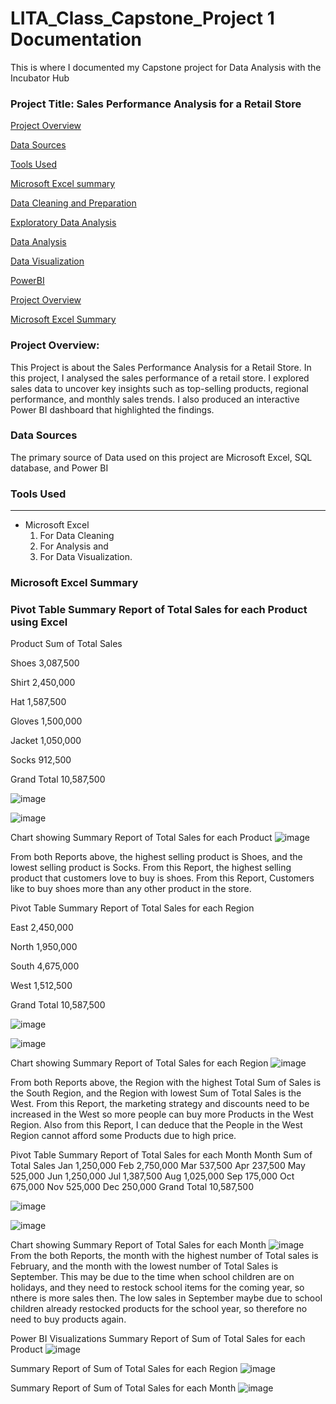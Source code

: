 
# LITA_Class_Capstone_Project 1 Documentation
This is where I documented my Capstone project for Data Analysis with the Incubator Hub
### Project Title: Sales Performance Analysis for a Retail Store

[Project Overview](#project-overview)

[Data Sources](#data-sources)

[Tools Used](#tools-used)

[Microsoft Excel summary](#microsoft-excel-summary)

[Data Cleaning and Preparation](#data-cleaning-and-preparation)

[Exploratory Data Analysis](#exploratory-data-analysis)

[Data Analysis](#data-analysis)

[Data Visualization](#data-visualization)

[PowerBI](#power-BI)



[Project Overview](#project-overview)


[Microsoft Excel Summary](#microsoft-excel-summary)







### Project Overview: 
This Project is about the Sales Performance Analysis for a Retail Store.
In this project, I analysed the sales performance of a retail store.
I explored sales data to uncover key insights such as top-selling products, regional
performance, and monthly sales trends. I also produced an interactive Power BI
dashboard that highlighted the findings.


### Data Sources
The primary source of Data used on this project are Microsoft Excel, SQL database, and Power BI



### Tools Used
---
- Microsoft Excel 
   1. For Data Cleaning
   2. For Analysis and
   3. For Data Visualization.




### Microsoft Excel Summary
### Pivot Table Summary Report of Total Sales for each Product using Excel

Product	 Sum of Total Sales 

Shoes	 3,087,500 

Shirt	 2,450,000 

Hat	 1,587,500 

Gloves	 1,500,000 

Jacket	 1,050,000 

Socks	 912,500 

Grand Total	 10,587,500 

![image](https://github.com/user-attachments/assets/0c46a85f-36d9-43e1-a87a-dbceb59734df)

![image](https://github.com/user-attachments/assets/21fa53e7-5016-42a1-84da-d727f5792de3)


Chart showing Summary Report of Total Sales for each Product
![image](https://github.com/user-attachments/assets/6534d53d-0756-470c-97f5-450b316a1919)

From both Reports above, the highest selling product is Shoes, and the lowest selling product is Socks.
From this Report, the highest selling product that customers love to buy is shoes.
From this Report, Customers like to buy shoes more than any other product in the store.


Pivot Table Summary Report of Total Sales for each Region

East	 2,450,000 

North	 1,950,000 

South	 4,675,000 

West	 1,512,500 

Grand Total	 10,587,500 


![image](https://github.com/user-attachments/assets/863a0b3d-307a-4ddb-8602-4a848391d209)


![image](https://github.com/user-attachments/assets/236030c6-57bb-4382-9208-56fe55840c6e)


Chart showing Summary Report of Total Sales for each Region
![image](https://github.com/user-attachments/assets/3c5c1f29-019e-46a3-8176-61093c47d8ff)

From both Reports above, the Region with the highest Total Sum of Sales is the South Region, and the Region with lowest Sum of Total Sales is the West.
From this Report, the marketing strategy and discounts need to be increased in the West so more people can buy more Products in the West Region.
Also from this Report, I can deduce that the People in the West Region cannot afford some Products due to high price.


Pivot Table Summary Report of Total Sales for each Month
Month	 Sum of Total Sales 
Jan	 1,250,000 
Feb	 2,750,000 
Mar	 537,500 
Apr	 237,500 
May	 525,000 
Jun	 1,250,000 
Jul	 1,387,500 
Aug	 1,025,000 
Sep	 175,000 
Oct	 675,000 
Nov	 525,000 
Dec	 250,000 
Grand Total	 10,587,500 

![image](https://github.com/user-attachments/assets/8a997d4c-23fa-4097-a2b2-17cde9751cb3)


![image](https://github.com/user-attachments/assets/210051fd-e89f-4882-a382-a1e1cc9eb96f)

Chart showing Summary Report of Total Sales for each Month
![image](https://github.com/user-attachments/assets/0174f649-0062-4d3c-a160-3ec7edd5a7c1)
From the both Reports, the month with the highest number of Total sales is February, and the month with the lowest number of Total Sales is September.
This may be due to the time when school children are on holidays, and they need to restock school items for the coming year, so nthere is more sales then.
The low sales in September maybe due to school children already restocked products for the school year, so therefore no need to buy products again.






Power BI Visualizations
Summary Report of Sum of Total Sales for each Product
![image](https://github.com/user-attachments/assets/e460a745-394c-405c-9703-164b680c7598)





Summary Report of Sum of Total Sales for each Region
![image](https://github.com/user-attachments/assets/5cb86bcd-2ecb-4aa3-9247-ae5a6d1dbb8c)


Summary Report of Sum of Total Sales for each Month
![image](https://github.com/user-attachments/assets/8ec203f9-6cfb-45de-a6f6-12fa334bf8b7)








